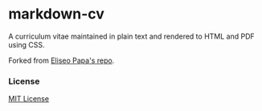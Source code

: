 # markdown-cv

A curriculum vitae maintained in plain text and rendered to HTML and PDF using CSS.

Forked from [Eliseo Papa's repo](https://github.com/elipapa/markdown-cv).

### License

[MIT License](https://github.com/elipapa/markdown-cv/blob/master/LICENSE)

